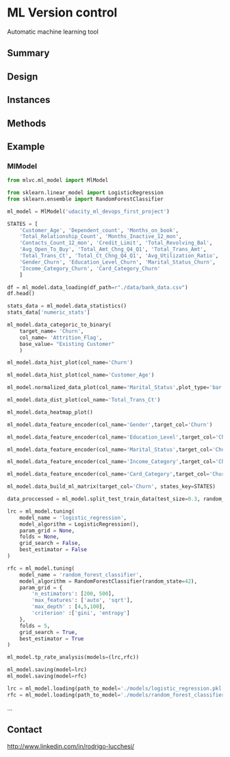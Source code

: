 # ML Version control

Automatic machine learning tool

## Summary

## Design

## Instances

## Methods

## Example

### MlModel

```python
from mlvc.ml_model import MlModel

from sklearn.linear_model import LogisticRegression
from sklearn.ensemble import RandomForestClassifier

ml_model = MlModel('udacity_ml_devops_first_project')
```

```python
STATES = [
    'Customer_Age', 'Dependent_count', 'Months_on_book',
    'Total_Relationship_Count', 'Months_Inactive_12_mon',
    'Contacts_Count_12_mon', 'Credit_Limit', 'Total_Revolving_Bal',
    'Avg_Open_To_Buy', 'Total_Amt_Chng_Q4_Q1', 'Total_Trans_Amt',
    'Total_Trans_Ct', 'Total_Ct_Chng_Q4_Q1', 'Avg_Utilization_Ratio',
    'Gender_Churn', 'Education_Level_Churn', 'Marital_Status_Churn', 
    'Income_Category_Churn', 'Card_Category_Churn'
    ]
```

```python
df = ml_model.data_loading(df_path=r"./data/bank_data.csv")
df.head()
```

```python
stats_data = ml_model.data_statistics()
stats_data['numeric_stats']
```

```python
ml_model.data_categoric_to_binary(
    target_name= 'Churn', 
    col_name= 'Attrition_Flag', 
    base_value= "Existing Customer"
    )
```

```python
ml_model.data_hist_plot(col_name='Churn')
```

```python
ml_model.data_hist_plot(col_name='Customer_Age')
```

```python
ml_model.normalized_data_plot(col_name='Marital_Status',plot_type='bar')
```

```python
ml_model.data_dist_plot(col_name='Total_Trans_Ct')
```

```python
ml_model.data_heatmap_plot()
```

```python
ml_model.data_feature_encoder(col_name='Gender',target_col='Churn')
```

```python
ml_model.data_feature_encoder(col_name='Education_Level',target_col='Churn')
```

```python
ml_model.data_feature_encoder(col_name='Marital_Status',target_col='Churn')
```

```python
ml_model.data_feature_encoder(col_name='Income_Category',target_col='Churn')
```

```python
ml_model.data_feature_encoder(col_name='Card_Category',target_col='Churn')
```

```python
ml_model.data_build_ml_matrix(target_col='Churn', states_key=STATES)
```

```python
data_proccessed = ml_model.split_test_train_data(test_size=0.3, random_state=42)
```

```python
lrc = ml_model.tuning(
    model_name = 'logistic_regression',
    model_algorithm = LogisticRegression(), 
    param_grid = None, 
    folds = None, 
    grid_search = False,
    best_estimator = False
)
```

```python
rfc = ml_model.tuning(
    model_name = 'random_forest_classifier',
    model_algorithm = RandomForestClassifier(random_state=42), 
    param_grid = { 
        'n_estimators': [200, 500],
        'max_features': ['auto', 'sqrt'],
        'max_depth' : [4,5,100],
        'criterion' :['gini', 'entropy']
    }, 
    folds = 5, 
    grid_search = True,
    best_estimator = True
)
```

```python
ml_model.tp_rate_analysis(models=(lrc,rfc))
```

```python
ml_model.saving(model=lrc)
ml_model.saving(model=rfc)
```

```python
lrc = ml_model.loading(path_to_model='./models/logistic_regression.pkl')
rfc = ml_model.loading(path_to_model='./models/random_forest_classifier.pkl')
```

...

## Contact

http://www.linkedin.com/in/rodrigo-lucchesi/





  


